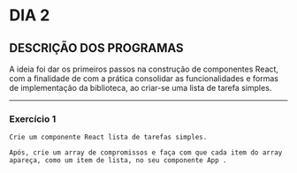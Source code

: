 # DIA 2

## DESCRIÇÃO DOS PROGRAMAS

A ideia foi dar os primeiros passos na construção de componentes React, com a finalidade de com a prática consolidar as funcionalidades e formas de implementação da biblioteca, ao criar-se uma lista de tarefa simples.
<br>
<hr>

### Exercício 1

    Crie um componente React lista de tarefas simples.

    Após, crie um array de compromissos e faça com que cada item do array apareça, como um item de lista, no seu componente App .
